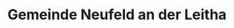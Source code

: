 ---
title: Gemeinde Neufeld an der Leitha
url: /gemeinde-neufeld-an-der-leitha/
latitude: 47.869
longitude: 16.383
---